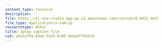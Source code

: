 ```yaml
---
content_type: resource
description: ''
file: https://ol-ocw-studio-app-qa.s3.amazonaws.com/courses/6-042j-mathematics-for-computer-science-spring-2015/abd1af9a65eb5e39bc05daeadf7655c0_fV3v6qQ3w4A.vtt
file_type: application/x-subrip
resourcetype: Other
title: 3play caption file
uid: abd1af9a-65eb-5e39-bc05-daeadf7655c0
---
```

